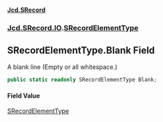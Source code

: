 #### [Jcd.SRecord](index.md 'index')
### [Jcd.SRecord.IO](Jcd.SRecord.IO.md 'Jcd.SRecord.IO').[SRecordElementType](Jcd.SRecord.IO.SRecordElementType.md 'Jcd.SRecord.IO.SRecordElementType')

## SRecordElementType.Blank Field

A blank line (Empty or all whitespace.)

```csharp
public static readonly SRecordElementType Blank;
```

#### Field Value
[SRecordElementType](Jcd.SRecord.IO.SRecordElementType.md 'Jcd.SRecord.IO.SRecordElementType')